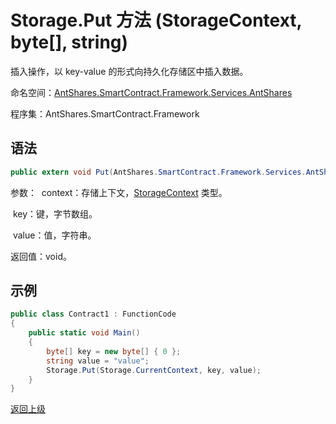 # Storage.Put 方法 (StorageContext, byte[], string)

插入操作，以 key-value 的形式向持久化存储区中插入数据。

命名空间：[AntShares.SmartContract.Framework.Services.AntShares](../../AntShares.md)

程序集：AntShares.SmartContract.Framework

## 语法

```c#
public extern void Put(AntShares.SmartContract.Framework.Services.AntShares.StorageContext context, byte[] key, string value)
```

参数：
​	context：存储上下文，[StorageContext](../StorageContex.md) 类型。

​	key：键，字节数组。

​	value：值，字符串。

返回值：void。

## 示例

```c#
public class Contract1 : FunctionCode
{
    public static void Main()
    {
        byte[] key = new byte[] { 0 };
        string value = "value";
        Storage.Put(Storage.CurrentContext, key, value);
    }
}
```



[返回上级](../Storage.md)